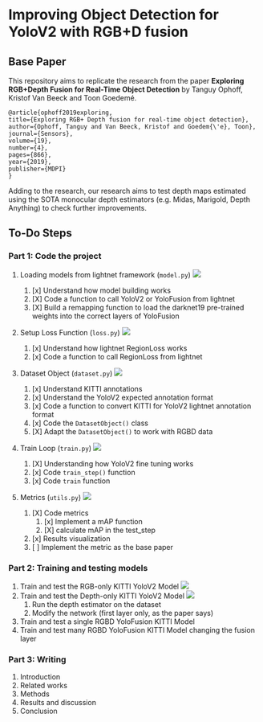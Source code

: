 # Improving Object Detection for YoloV2 with RGB+D fusion

## Base Paper

This repository aims to replicate the research from the paper **Exploring RGB+Depth Fusion for Real-Time
Object Detection** by Tanguy Ophoff, Kristof Van Beeck and Toon Goedemé. 

    @article{ophoff2019exploring,
    title={Exploring RGB+ Depth fusion for real-time object detection},
    author={Ophoff, Tanguy and Van Beeck, Kristof and Goedem{\'e}, Toon},
    journal={Sensors},
    volume={19},
    number={4},
    pages={866},
    year={2019},
    publisher={MDPI}
    }

Adding to the research, our research aims to test depth maps estimated using the SOTA monocular depth estimators (e.g. Midas, Marigold, Depth Anything) to check further improvements. 

## To-Do Steps


### Part 1: Code the project

1. Loading models from lightnet framework (`model.py`) ![](https://geps.dev/progress/100) 
    1. [x] Understand how model building works
    2. [X] Code a function to call YoloV2 or YoloFusion from lightnet
    3. [X] Build a remapping function to load the darknet19 pre-trained weights into the correct layers of YoloFusion

2. Setup Loss Function (`loss.py`) ![](https://geps.dev/progress/100) 
    1. [x] Understand how lightnet RegionLoss works
    2. [x] Code a function to call RegionLoss from lightnet

3. Dataset Object (`dataset.py`) ![](https://geps.dev/progress/100) 
    1. [x] Understand KITTI annotations 
    2. [x] Understand the YoloV2 expected annotation format
    3. [x] Code a function to convert KITTI for YoloV2 lightnet annotation format
    4. [x] Code the `DatasetObject()` class
    5. [X] Adapt the `DatasetObject()` to work with RGBD data

4. Train Loop (`train.py`) ![](https://geps.dev/progress/100) 
    1. [X] Understanding how YoloV2 fine tuning works
    2. [x] Code `train_step()` function
    3. [x] Code `train` function 

5. Metrics (`utils.py`) ![](https://geps.dev/progress/80) 
    1. [X] Code metrics
       1. [x] Implement a mAP function
       2. [X] calculate mAP in the test_step
    2. [x] Results visualization  
    3. [ ] Implement the metric as the base paper
   


### Part 2: Training and testing models

1. Train and test the RGB-only KITTI YoloV2 Model ![](https://geps.dev/progress/30) 
2. Train and test the Depth-only KITTI YoloV2 Model ![](https://geps.dev/progress/30) 
   1. Run the depth estimator on the dataset
   2. Modify the network (first layer only, as the paper says)
3. Train and test a single RGBD YoloFusion KITTI Model
4. Train and test many RGBD YoloFusion KITTI Model changing the fusion layer
   
### Part 3: Writing

1. Introduction
2. Related works
3. Methods
4. Results and discussion
5. Conclusion
   


